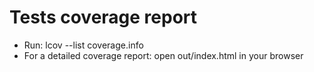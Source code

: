 # Tests coverage report
- Run: lcov --list coverage.info
- For a detailed coverage report: open out/index.html in your browser
